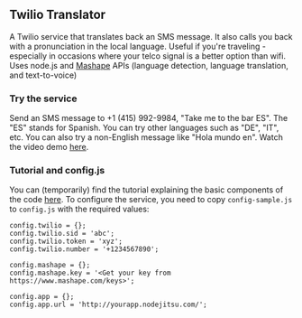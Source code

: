 ## Twilio Translator

A Twilio service that translates back an SMS message. 
It also calls you back with a pronunciation in the local language. 
Useful if you're traveling - especially in occasions where your telco signal 
is a better option than wifi. 
Uses node.js and [Mashape](http://mashape.com/) APIs (language detection, language translation, and text-to-voice)

### Try the service

Send an SMS message to +1 (415) 992-9984, "Take me to the bar ES".  The "ES" stands for Spanish.  You can try other languages such as "DE", "IT", etc.
You can also try a non-English message like "Hola mundo en".  Watch the video demo [here](http://www.youtube.com/watch?v=wiBuc87dcFU). 

### Tutorial and config.js 

You can (temporarily) find the tutorial explaining the basic components of the code [here](http://jsfiddle.net/ismaelc/J7B84/embedded/result/).
To configure the service, you need to copy `config-sample.js` to `config.js` with the required values:

    config.twilio = {};
    config.twilio.sid = 'abc';
    config.twilio.token = 'xyz';
    config.twilio.number = '+1234567890';

    config.mashape = {};
    config.mashape.key = '<Get your key from https://www.mashape.com/keys>';

    config.app = {};
    config.app.url = 'http://yourapp.nodejitsu.com/';

